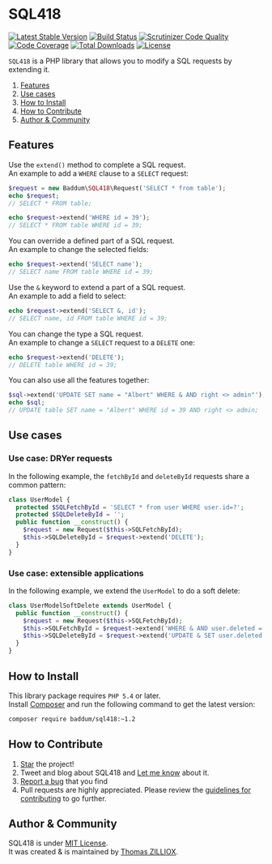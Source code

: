 SQL418
==============
[![Latest Stable Version](https://poser.pugx.org/baddum/sql418/v/stable.svg)](https://github.com/Baddum/SQL418)
[![Build Status](https://travis-ci.org/Baddum/SQL418.png?branch=master)](https://travis-ci.org/Baddum/SQL418)
[![Scrutinizer Code Quality](https://scrutinizer-ci.com/g/Baddum/SQL418/badges/quality-score.png?b=master)](https://scrutinizer-ci.com/g/Baddum/SQL418/?branch=master)
[![Code Coverage](https://scrutinizer-ci.com/g/Baddum/SQL418/badges/coverage.png?b=master)](https://scrutinizer-ci.com/g/Baddum/SQL418/?branch=master)
[![Total Downloads](https://poser.pugx.org/baddum/sql418/downloads.svg)](https://packagist.org/packages/baddum/sql418)
[![License](https://poser.pugx.org/baddum/sql418/license.svg)](http://opensource.org/licenses/MIT)


`SQL418` is a PHP library that allows you to modify a SQL requests by extending it.

1. [Features](#features)
2. [Use cases](#use-cases)
3. [How to Install](#how-to-install)
4. [How to Contribute](#how-to-contribute)
5. [Author & Community](#author--community)



Features
--------------

Use the `extend()` method to complete a SQL request.<br>
An example to add a `WHERE` clause to a `SELECT` request:

```php
$request = new Baddum\SQL418\Request('SELECT * from table');
echo $request;
// SELECT * FROM table;

echo $request->extend('WHERE id = 39');
// SELECT * FROM table WHERE id = 39;
```

You can override a defined part of a SQL request.<br>
An example to change the selected fields:

```php
echo $request->extend('SELECT name');
// SELECT name FROM table WHERE id = 39;
```

Use the `&` keyword to extend a part of a SQL request.<br>
An example to  add a field to select:

```php
echo $request->extend('SELECT &, id');
// SELECT name, id FROM table WHERE id = 39;
```

You can change the type a SQL request.<br>
An example to change a `SELECT` request to a `DELETE` one:

```php
echo $request->extend('DELETE');
// DELETE table WHERE id = 39;
```

You can also use all the features together:

```php
$sql->extend('UPDATE SET name = "Albert" WHERE & AND right <> admin"');
echo $sql;
// UPDATE table SET name = "Albert" WHERE id = 39 AND right <> admin;
```



Use cases
--------------

### Use case: DRYer requests 

In the following example, the `fetchById` and `deleteById` requests share a common pattern:

```php
class UserModel {
  protected $SQLFetchById = 'SELECT * from user WHERE user.id=?';
  protected $SQLDeleteById = '';
  public function __construct() {
    $request = new Request($this->SQLFetchById);
    $this->SQLDeleteById = $request->extend('DELETE');
  }
}
```

### Use case: extensible applications
In the following example, we extend the `UserModel` to do a soft delete:

```php
class UserModelSoftDelete extends UserModel {
  public function __construct() {
    $request = new Request($this->SQLFetchById);
    $this->SQLFetchById = $request->extend('WHERE & AND user.deleted = 0');
    $this->SQLDeleteById = $request->extend('UPDATE & SET user.deleted = 1');
  }
}
```


How to Install
--------

This library package requires `PHP 5.4` or later.<br>
Install [Composer](http://getcomposer.org/doc/01-basic-usage.md#installation) and run the following command to get the latest version:

```sh
composer require baddum/sql418:~1.2
```



How to Contribute
--------

1. [Star](https://github.com/Baddum/SQL418/stargazers) the project!
2. Tweet and blog about SQL418 and [Let me know](https://twitter.com/iamtzi) about it.
3. [Report a bug](https://github.com/Baddum/SQL418/issues/new) that you find
4. Pull requests are highly appreciated. Please review the [guidelines for contributing](https://github.com/Baddum/SQL418/blob/master/CONTRIBUTING.md) to go further.



Author & Community
--------

SQL418 is under [MIT License](http://opensource.org/licenses/MIT).<br>
It was created & is maintained by [Thomas ZILLIOX](http://tzi.fr).